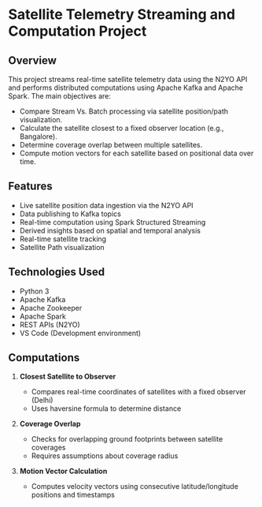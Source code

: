 # Satellite Telemetry Streaming and Computation Project

## Overview

This project streams real-time satellite telemetry data using the N2YO API and performs distributed computations using Apache Kafka and Apache Spark. The main objectives are:

- Compare Stream Vs. Batch processing via satellite position/path visualization.
- Calculate the satellite closest to a fixed observer location (e.g., Bangalore).
- Determine coverage overlap between multiple satellites.
- Compute motion vectors for each satellite based on positional data over time.

## Features

- Live satellite position data ingestion via the N2YO API
- Data publishing to Kafka topics
- Real-time computation using Spark Structured Streaming
- Derived insights based on spatial and temporal analysis
- Real-time satellite tracking
- Satellite Path visualization

## Technologies Used

- Python 3
- Apache Kafka
- Apache Zookeeper
- Apache Spark
- REST APIs (N2YO)
- VS Code (Development environment)

## Computations

1. **Closest Satellite to Observer**
   - Compares real-time coordinates of satellites with a fixed observer (Delhi)
   - Uses haversine formula to determine distance

2. **Coverage Overlap**
   - Checks for overlapping ground footprints between satellite coverages
   - Requires assumptions about coverage radius

3. **Motion Vector Calculation**
   - Computes velocity vectors using consecutive latitude/longitude positions and timestamps

